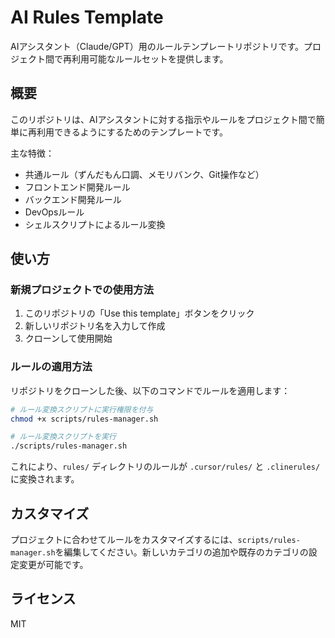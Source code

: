 # AI Rules Template

AIアシスタント（Claude/GPT）用のルールテンプレートリポジトリです。プロジェクト間で再利用可能なルールセットを提供します。

## 概要

このリポジトリは、AIアシスタントに対する指示やルールをプロジェクト間で簡単に再利用できるようにするためのテンプレートです。

主な特徴：
- 共通ルール（ずんだもん口調、メモリバンク、Git操作など）
- フロントエンド開発ルール
- バックエンド開発ルール
- DevOpsルール
- シェルスクリプトによるルール変換

## 使い方

### 新規プロジェクトでの使用方法

1. このリポジトリの「Use this template」ボタンをクリック
2. 新しいリポジトリ名を入力して作成
3. クローンして使用開始

### ルールの適用方法

リポジトリをクローンした後、以下のコマンドでルールを適用します：

```bash
# ルール変換スクリプトに実行権限を付与
chmod +x scripts/rules-manager.sh

# ルール変換スクリプトを実行
./scripts/rules-manager.sh
```

これにより、`rules/` ディレクトリのルールが `.cursor/rules/` と `.clinerules/` に変換されます。

## カスタマイズ

プロジェクトに合わせてルールをカスタマイズするには、`scripts/rules-manager.sh`を編集してください。新しいカテゴリの追加や既存のカテゴリの設定変更が可能です。

## ライセンス

MIT
